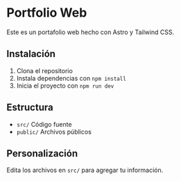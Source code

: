 # Portfolio Web

Este es un portafolio web hecho con Astro y Tailwind CSS.

## Instalación

1. Clona el repositorio
2. Instala dependencias con `npm install`
3. Inicia el proyecto con `npm run dev`

## Estructura
- `src/` Código fuente
- `public/` Archivos públicos

## Personalización
Edita los archivos en `src/` para agregar tu información.
